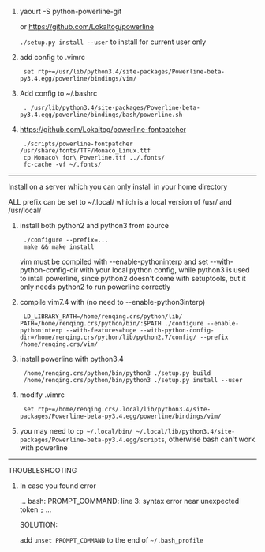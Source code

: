 1. yaourt -S python-powerline-git

    or https://github.com/Lokaltog/powerline

    `./setup.py install --user` to install for current user only

2. add config to .vimrc

        set rtp+=/usr/lib/python3.4/site-packages/Powerline-beta-py3.4.egg/powerline/bindings/vim/

3. Add config to ~/.bashrc

        . /usr/lib/python3.4/site-packages/Powerline-beta-py3.4.egg/powerline/bindings/bash/powerline.sh

4. https://github.com/Lokaltog/powerline-fontpatcher

        ./scripts/powerline-fontpatcher /usr/share/fonts/TTF/Monaco_Linux.ttf
        cp Monaco\ for\ Powerline.ttf ../.fonts/
        fc-cache -vf ~/.fonts/

----------

Install on a server which you can only install in your home directory

ALL prefix can be set to ~/.local/ which is a local version of /usr/ and /usr/local/

1. install both python2 and python3 from source

        ./configure --prefix=...
        make && make install

    vim must be compiled with --enable-pythoninterp and set --with-python-config-dir with your local python config,
    while python3 is used to intall powerline, since python2 doesn't come with setuptools, but it only needs python2
    to run powerline correctly

2. compile vim7.4 with (no need to --enable-python3interp)

        LD_LIBRARY_PATH=/home/renqing.crs/python/lib/ PATH=/home/renqing.crs/python/bin/:$PATH ./configure --enable-pythoninterp --with-features=huge --with-python-config-dir=/home/renqing.crs/python/lib/python2.7/config/ --prefix /home/renqing.crs/vim/

3. install powerline with python3.4

        /home/renqing.crs/python/bin/python3 ./setup.py build
        /home/renqing.crs/python/bin/python3 ./setup.py install --user

4. modify .vimrc

        set rtp+=/home/renqing.crs/.local/lib/python3.4/site-packages/Powerline-beta-py3.4.egg/powerline/bindings/vim/

5. you may need to `cp ~/.local/bin/ ~/.local/lib/python3.4/site-packages/Powerline-beta-py3.4.egg/scripts`, otherwise bash can't work with powerline

----------

TROUBLESHOOTING

1. In case you found error

    ...
    bash: PROMPT_COMMAND: line 3: syntax error near unexpected token `;`
    ...

    SOLUTION:

    add `unset PROMPT_COMMAND` to the end of `~/.bash_profile`

